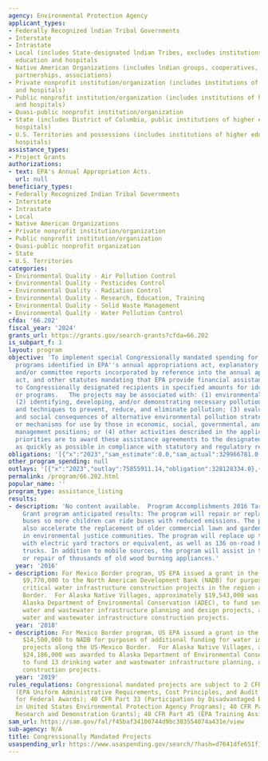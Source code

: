 ```yaml
---
agency: Environmental Protection Agency
applicant_types:
- Federally Recognized lndian Tribal Governments
- Interstate
- Intrastate
- Local (includes State-designated lndian Tribes, excludes institutions of higher
  education and hospitals
- Native American Organizations (includes lndian groups, cooperatives, corporations,
  partnerships, associations)
- Private nonprofit institution/organization (includes institutions of higher education
  and hospitals)
- Public nonprofit institution/organization (includes institutions of higher education
  and hospitals)
- Quasi-public nonprofit institution/organization
- State (includes District of Columbia, public institutions of higher education and
  hospitals)
- U.S. Territories and possessions (includes institutions of higher education and
  hospitals)
assistance_types:
- Project Grants
authorizations:
- text: EPA's Annual Appropriation Acts.
  url: null
beneficiary_types:
- Federally Recognized Indian Tribal Governments
- Interstate
- Intrastate
- Local
- Native American Organizations
- Private nonprofit institution/organization
- Public nonprofit institution/organization
- Quasi-public nonprofit organization
- State
- U.S. Territories
categories:
- Environmental Quality - Air Pollution Control
- Environmental Quality - Pesticides Control
- Environmental Quality - Radiation Control
- Environmental Quality - Research, Education, Training
- Environmental Quality - Solid Waste Management
- Environmental Quality - Water Pollution Control
cfda: '66.202'
fiscal_year: '2024'
grants_url: https://grants.gov/search-grants?cfda=66.202
is_subpart_f: 1
layout: program
objective: 'To implement special Congressionally mandated spending for projects or
  programs identified in EPA''s annual appropriations act, explanatory statements
  and/or committee reports incorporated by reference into the annual appropriations
  act, and other statutes mandating that EPA provide financial assistance agreements
  to Congressionally designated recipients in specified amounts for identified projects
  or programs.   The projects may be associated with: (1) environmental requirements;
  (2) identifying, developing, and/or demonstrating necessary pollution control technologies
  and techniques to prevent, reduce, and eliminate pollution; (3) evaluating the economic
  and social consequences of alternative environmental pollution strategies, technologies,
  or mechanisms for use by those in economic, social, governmental, and environmental
  management positions; or (4) other activities described in the applicable statute.  Funding
  priorities are to award these assistance agreements to the designated recipients
  as quickly as possible in compliance with statutory and regulatory requirements.'
obligations: '[{"x":"2023","sam_estimate":0.0,"sam_actual":329966781.0,"usa_spending_actual":329966781.0},{"x":"2024","sam_estimate":0.0,"sam_actual":675063889.0,"usa_spending_actual":674563889.0},{"x":"2025","sam_estimate":0.0,"sam_actual":1000000000.0,"usa_spending_actual":0.0}]'
other_program_spending: null
outlays: '[{"x":"2023","outlay":75855911.14,"obligation":328128334.0},{"x":"2024","outlay":52332499.57,"obligation":674508537.0},{"x":"2025","outlay":0.0,"obligation":0.0}]'
permalink: /program/66.202.html
popular_name: ''
program_type: assistance_listing
results:
- description: 'No content available.  Program Accomplishments 2016 Targeted Air Shed
    Grant program anticipated results: The program will repair or replace diesel school
    buses so more children can ride buses with reduced emissions. The program will
    also accelerate the replacement of older commercial lawn and garden equipment
    in environmental justice communities. The program will replace up to 19 yard tractors
    with electric yard tractors or equivalent, as well as 136 on-road heavy- duty
    trucks. In addition to mobile sources, the program will assist in the change-out
    or repair of thousands of old wood burning appliances.'
  year: '2016'
- description: For Mexico Border program, US EPA issued a grant in the amount of approximately
    $9,770,000 to the North American Development Bank (NADB) for purposes of funding
    critical water infrastructure construction projects in the region along the US-Mexico
    Border.  For Alaska Native Villages, approximately $19,543,000 was awarded to
    Alaska Department of Environmental Conservation (ADEC), to fund seven drinking
    water and wastewater infrastructure planning and design projects, and five drinking
    water and wastewater infrastructure construction projects.
  year: '2018'
- description: For Mexico Border program, US EPA issued a grant in the amount of approximately
    $14,500,000 to NADB for purposes of additional funding for water infrastructure
    projects along the US-Mexico Border.  For Alaska Native Villages, approximately
    $24,186,000 was awarded to Alaska Department of Environmental Conservation (ADEC),
    to fund 13 drinking water and wastewater infrastructure planning, design, and
    construction projects.
  year: '2019'
rules_regulations: Congressional mandated projects are subject to 2 CFR 200 and 1500
  (EPA Uniform Administrative Requirements, Cost Principles, and Audit Requirements
  for Federal Awards); 40 CFR Part 33 (Participation by Disadvantaged Business Enterprises
  in United States Environmental Protection Agency Programs); 40 CFR Part 40 (EPA
  Research and Demonstration Grants); 40 CFR Part 45 (EPA Training Assistance)
sam_url: https://sam.gov/fal/f45baf34100744d9bc383554074a431e/view
sub-agency: N/A
title: Congressionally Mandated Projects
usaspending_url: https://www.usaspending.gov/search/?hash=d7641dfe651f15a6c97d36d7ce8ca25d
---
```

